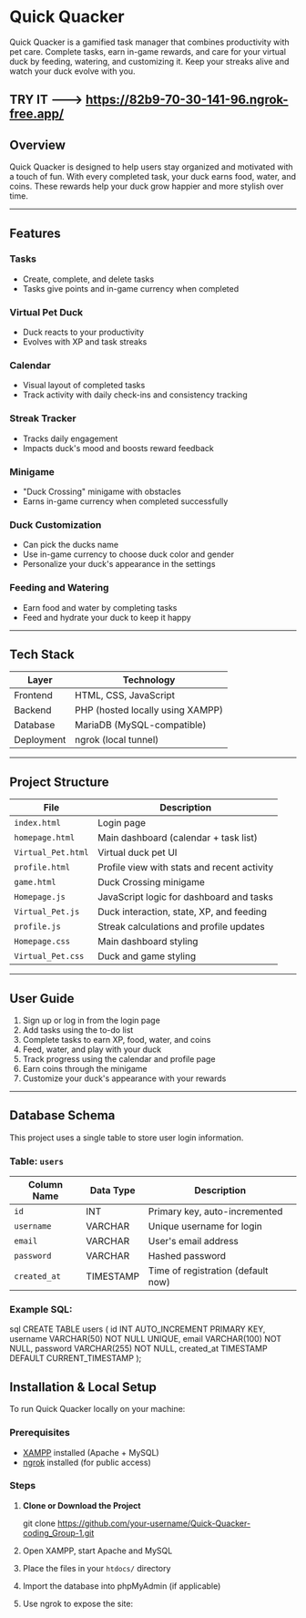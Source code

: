 # Quick Quacker

Quick Quacker is a gamified task manager that combines productivity with pet care. Complete tasks, earn in-game rewards, and care for your virtual duck by feeding, watering, and customizing it. Keep your streaks alive and watch your duck evolve with you.

TRY IT ---> https://82b9-70-30-141-96.ngrok-free.app/ 
---

## Overview

Quick Quacker is designed to help users stay organized and motivated with a touch of fun. With every completed task, your duck earns food, water, and coins. These rewards help your duck grow happier and more stylish over time.

---

## Features

### Tasks
- Create, complete, and delete tasks
- Tasks give points and in-game currency when completed

### Virtual Pet Duck
- Duck reacts to your productivity
- Evolves with XP and task streaks

### Calendar
- Visual layout of completed tasks
- Track activity with daily check-ins and consistency tracking

### Streak Tracker
- Tracks daily engagement
- Impacts duck's mood and boosts reward feedback

### Minigame
- "Duck Crossing" minigame with obstacles
- Earns in-game currency when completed successfully

### Duck Customization
- Can pick the ducks name
- Use in-game currency to choose duck color and gender
- Personalize your duck's appearance in the settings

### Feeding and Watering
- Earn food and water by completing tasks
- Feed and hydrate your duck to keep it happy

---

## Tech Stack

| Layer       | Technology        |
|-------------|-------------------|
| Frontend    | HTML, CSS, JavaScript |
| Backend     | PHP (hosted locally using XAMPP) |
| Database    | MariaDB (MySQL-compatible) |
| Deployment  | ngrok (local tunnel)

---

## Project Structure


| File               | Description                                  |
|--------------------|----------------------------------------------|
| `index.html`       | Login page                                   |
| `homepage.html`    | Main dashboard (calendar + task list)        |
| `Virtual_Pet.html` | Virtual duck pet UI                          |
| `profile.html`     | Profile view with stats and recent activity  |
| `game.html`        | Duck Crossing minigame                       |
| `Homepage.js`      | JavaScript logic for dashboard and tasks     |
| `Virtual_Pet.js`   | Duck interaction, state, XP, and feeding     |
| `profile.js`       | Streak calculations and profile updates      |
| `Homepage.css`     | Main dashboard styling                       |
| `Virtual_Pet.css`  | Duck and game styling                        |

---

## User Guide

1. Sign up or log in from the login page
2. Add tasks using the to-do list
3. Complete tasks to earn XP, food, water, and coins
4. Feed, water, and play with your duck
5. Track progress using the calendar and profile page
6. Earn coins through the minigame
7. Customize your duck's appearance with your rewards

---

## Database Schema

This project uses a single table to store user login information.

### Table: `users`

| Column Name | Data Type | Description                         |
|-------------|-----------|-------------------------------------|
| `id`        | INT       | Primary key, auto-incremented       |
| `username`  | VARCHAR   | Unique username for login           |
| `email`     | VARCHAR   | User's email address                |
| `password`  | VARCHAR   | Hashed password                     |
| `created_at`| TIMESTAMP | Time of registration (default now)  |

### Example SQL:

sql
CREATE TABLE users (
  id INT AUTO_INCREMENT PRIMARY KEY,
  username VARCHAR(50) NOT NULL UNIQUE,
  email VARCHAR(100) NOT NULL,
  password VARCHAR(255) NOT NULL,
  created_at TIMESTAMP DEFAULT CURRENT_TIMESTAMP
);

## Installation & Local Setup

To run Quick Quacker locally on your machine:

### Prerequisites
- [XAMPP](https://www.apachefriends.org/index.html) installed (Apache + MySQL)
- [ngrok](https://ngrok.com/) installed (for public access)

### Steps

1. **Clone or Download the Project**

    git clone https://github.com/your-username/Quick-Quacker-coding_Group-1.git

2. Open XAMPP, start Apache and MySQL

3. Place the files in your `htdocs/` directory

4. Import the database into phpMyAdmin (if applicable)

5. Use ngrok to expose the site:


